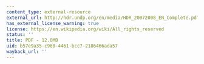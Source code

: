 ```yaml
---
content_type: external-resource
external_url: http://hdr.undp.org/en/media/HDR_20072008_EN_Complete.pdf
has_external_license_warning: true
license: https://en.wikipedia.org/wiki/All_rights_reserved
status: ''
title: PDF - 12.0MB
uid: b57e9a35-c960-4461-bcc7-2186466ada57
wayback_url: ''
---
```

